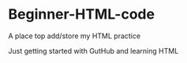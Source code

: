 # Beginner-HTML-code
A place top add/store my HTML practice

Just getting started with GutHub and learning HTML
